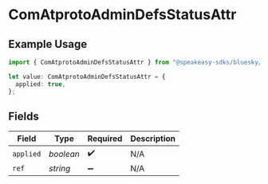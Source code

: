 # ComAtprotoAdminDefsStatusAttr

## Example Usage

```typescript
import { ComAtprotoAdminDefsStatusAttr } from "@speakeasy-sdks/bluesky/models/components";

let value: ComAtprotoAdminDefsStatusAttr = {
  applied: true,
};
```

## Fields

| Field              | Type               | Required           | Description        |
| ------------------ | ------------------ | ------------------ | ------------------ |
| `applied`          | *boolean*          | :heavy_check_mark: | N/A                |
| `ref`              | *string*           | :heavy_minus_sign: | N/A                |